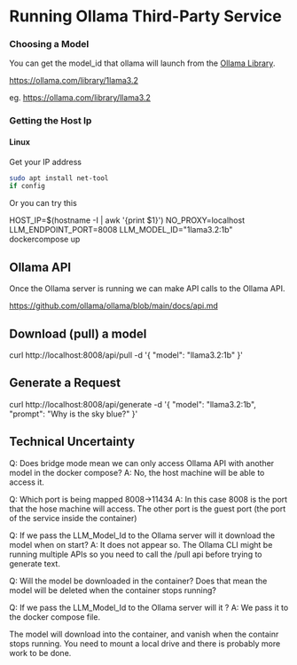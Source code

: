 # Running Ollama Third-Party Service

### Choosing a Model

You can get the model_id that ollama will launch from the [Ollama Library](https://ollama.com/library).

https://ollama.com/library/1lama3.2

eg. https://ollama.com/library/llama3.2

### Getting the Host Ip

#### Linux

Get your IP address
```sh
sudo apt install net-tool
if config
```

Or you can try this

HOST_IP=$(hostname -I | awk '{print $1}') NO_PROXY=localhost LLM_ENDPOINT_PORT=8008 LLM_MODEL_ID="1lama3.2:1b" dockercompose up

## Ollama API

Once the Ollama server is running we can make API calls to the Ollama API.

https://github.com/ollama/ollama/blob/main/docs/api.md


## Download (pull) a model

curl http://localhost:8008/api/pull -d '{
    "model": "llama3.2:1b"
}'

## Generate a Request

curl http://localhost:8008/api/generate -d '{
    "model": "llama3.2:1b",
    "prompt": "Why is the sky blue?"
}'


## Technical Uncertainty

Q: Does bridge mode mean we can only access Ollama API with another model in the docker compose?
A: No, the host machine will be able to access it.

Q: Which port is being mapped 8008->11434
A: In this case 8008 is the port that the hose machine will access. The other port is the guest port (the port of the service inside the container)

Q: If we pass the LLM_Model_Id to the Ollama server will it download the model when on start?
A: It does not appear so. The Ollama CLI might be running multiple APIs so you need to call the /pull api before trying to generate text.

Q: Will the model be downloaded in the container? Does that mean the model will be deleted when the container stops running?

Q: If we pass the LLM_Model_Id to the Ollama server will it ?
A: We pass it to the docker compose file.

The model will download into the container, and vanish when the containr stops running. You need to mount a local drive and there is probably more work to be done.

